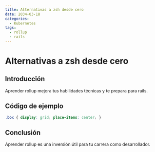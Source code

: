 ```yaml
---
title: Alternativas a zsh desde cero
date: 2034-03-18
categories:
  - Kubernetes
tags:
  - rollup
  - rails
---
```


# Alternativas a zsh desde cero

## Introducción

Aprender rollup mejora tus habilidades técnicas y te prepara para rails.

## Código de ejemplo

```css
.box { display: grid; place-items: center; }
```

## Conclusión

Aprender rollup es una inversión útil para tu carrera como desarrollador.